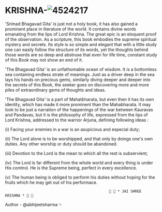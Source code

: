 # KRISHNA-![4524217](https://user-images.githubusercontent.com/99397886/187635698-74557733-47b6-4353-8280-ad69926f3c37.jpg)

'Srimad Bhagavad Gita' is just not a holy book, it has also gained a prominent place in literature of the world. It contains divine words emanating from the lips of Lord Krishna. The great epic is an eloquent proof of the observation. As a scripture, this book embodies the supreme spiritual mystery and secrets. Its style is so simple and elegant that with a little study one can easily follow the structure of its words, yet the thoughts behind those words are so deep and abstruse that even for life time, constant study of this Book may not show an end of it.

'The Bhagavad Gita' is an unfathomable ocean of wisdom. It is a bottomless sea containing endless strate of meanings. Just as a driver deep in the sea lays his hands on precious gems, similarly diving deeper and deeper into the secrets of this Book, the seeker goes on discovering more and more piles of extraordinary gems of thoughts and ideas.

'The Bhagavad Gita' is a part of Mahatbharata, but even then it has its own identity, which has made it more prominent than the Mahabharata. It may look to be just a narration of the happenings of the war between Kauravas and Pandavas, but it is the philosophy of life, expressed from the lips of Lord Krishna, addressed to the warrior Arjuna, defining following ideas : 

(i) Facing your enemies in a war is an asupicious and especial duty;

(ii) The Lord alone is to be worshipped, and that only by doings one's own duties. Any other worship or duty should be abandoned.

(iii) Devotion to the Lord is the mean to which all the rest is subservient;

(iv) The Lord is far different from the whole world and every thing is under His comtrol. He is the Supreme being, perfect in every excellence.

(v) The human being is obliged to perform his duties without hoping for the fruits which he may get out of his performace.

                                                           
                                                    💖 🖤 * JAI SHREE KRISHNA * 🖤 💖

  
Author - @abhijeetsharma ✨

